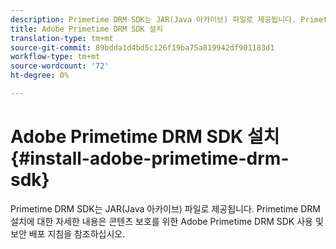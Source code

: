 ```yaml
---
description: Primetime DRM SDK는 JAR(Java 아카이브) 파일로 제공됩니다. Primetime DRM 설치에 대한 자세한 내용은 콘텐츠 보호를 위한 Adobe Primetime DRM SDK 사용 및 보안 배포 지침을 참조하십시오.
title: Adobe Primetime DRM SDK 설치
translation-type: tm+mt
source-git-commit: 89bdda1d4bd5c126f19ba75a819942df901183d1
workflow-type: tm+mt
source-wordcount: '72'
ht-degree: 0%

---
```



# Adobe Primetime DRM SDK 설치{#install-adobe-primetime-drm-sdk}

Primetime DRM SDK는 JAR(Java 아카이브) 파일로 제공됩니다. Primetime DRM 설치에 대한 자세한 내용은 콘텐츠 보호를 위한 Adobe Primetime DRM SDK 사용 및 보안 배포 지침을 참조하십시오.

